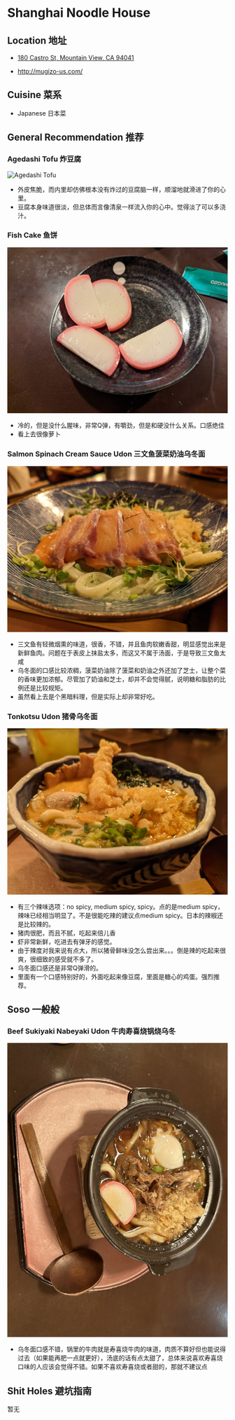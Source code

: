 # Shanghai Noodle House

## Location 地址

- [180 Castro St, Mountain View, CA 94041](https://goo.gl/maps/5JQeScY7UX7MDxRG8)

- <http://mugizo-us.com/>

## Cuisine 菜系

- Japanese 日本菜

## General Recommendation 推荐

### Agedashi Tofu 炸豆腐

![Agedashi Tofu](Pix2022Oct2nd/Agedashi_Tofu.jpg)

- 外皮焦脆，而内里却仿佛根本没有炸过的豆腐脑一样，顺溜地就滑进了你的心里。
- 豆腐本身味道很淡，但总体而言像清泉一样流入你的心中。觉得淡了可以多浇汁。

### Fish Cake 鱼饼

![Fish Cake](Pix2022Oct2nd/Fish_Cake.jpg)

- 冷的，但是没什么腥味，非常Q弹，有嚼劲，但是和硬没什么关系。口感绝佳
- 看上去很像萝卜

### Salmon Spinach Cream Sauce Udon 三文鱼菠菜奶油乌冬面

![Salmon Spinach Cream Sauce Udon](Pix2022Oct2nd/SALMON_SPINACH_CREAM_SAUCE_UDON.jpg)

- 三文鱼有轻微烟熏的味道，很香，不错，并且鱼肉软嫩香甜，明显感觉出来是新鲜鱼肉。问题在于表皮上抹盐太多，而这又不属于汤面，于是导致三文鱼太咸
- 乌冬面的口感比较浓稠，菠菜奶油除了菠菜和奶油之外还加了芝士，让整个菜的香味更加浓郁。尽管加了奶油和芝士，却并不会觉得腻，说明糖和脂肪的比例还是比较规矩。
- 虽然看上去是个黑暗料理，但是实际上却非常好吃。

### Tonkotsu Udon 猪骨乌冬面

![Tonkotsu Udon](Pix2022Oct2nd/TONKOTSU_UDON.jpg)

- 有三个辣味选项：no spicy, medium spicy, spicy。点的是medium spicy，辣味已经相当明显了。不是很能吃辣的建议点medium spicy。日本的辣椒还是比较辣的。
- 猪肉很肥，而且不腻，吃起来倍儿香
- 虾非常新鲜，吃进去有弹牙的感觉。
- 由于辣度对我来说有点大，所以猪骨鲜味没怎么尝出来。。。倒是辣的吃起来很爽，很细致的感受就不多了。
- 乌冬面口感还是非常Q弹滑的。
- 里面有一个口感特别好的，外面吃起来像豆腐，里面是糖心的鸡蛋。强烈推荐。

## Soso 一般般

### Beef Sukiyaki Nabeyaki Udon 牛肉寿喜烧锅烧乌冬

![Beef Sukiyaki Nabeyaki Udon](Pix2022Oct2nd/beef_sukiyaki_nabeyaki_udon.jpg)
- 乌冬面口感不错，锅里的牛肉就是寿喜烧牛肉的味道，肉质不算好但也能说得过去（如果能再肥一点就更好），汤底的话有点太甜了，总体来说喜欢寿喜烧口味的人应该会觉得不错。如果不喜欢寿喜烧或者甜的，那就不建议点

## Shit Holes 避坑指南

暂无